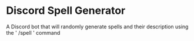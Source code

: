 # Discord Spell Generator
 A Discord bot that will randomly generate spells and their description using the ' /spell ' command
